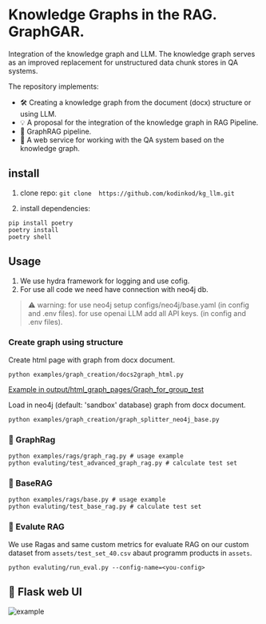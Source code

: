 # Knowledge Graphs in the RAG. GraphGAR.

Integration of the knowledge graph and LLM. The knowledge graph serves as an improved replacement for unstructured data chunk stores in QA systems.

The repository implements:
 - 🛠️ Creating a knowledge graph from the document (docx) structure or using LLM.
 - 💡 A proposal for the integration of the knowledge graph in RAG Pipeline.
 - 🚋 GraphRAG pipeline.
 - 🚀 A web service for working with the QA system based on the knowledge graph.


## install

1. clone repo:
` git clone  https://github.com/kodinkod/kg_llm.git `

2. install dependencies:
```
pip install poetry
poetry install 
poetry shell
```


## Usage
1. We use hydra framework for logging and use cofig.
2. For use all code we need have connection with neo4j db.

> ⚠️ warning: for use neo4j setup configs/neo4j/base.yaml (in config and .env files).
> for use openai LLM add all API keys. (in config and .env files).

### Create graph using structure 

Create html page with graph from docx document.
```
python examples/graph_creation/docs2graph_html.py 
```
[Example in output/html_graph_pages/Graph_for_group_test](output/html_graph_pages/Graph_for_group_test.html)

Load in neo4j (default: 'sandbox' database) graph from docx document.
```
python examples/graph_creation/graph_splitter_neo4j_base.py
```

### 🚋 GraphRag

```
python examples/rags/graph_rag.py # usage example  
python evaluting/test_advanced_graph_rag.py # calculate test set  
```

### 🥦 BaseRAG
```
python examples/rags/base.py # usage example  
python evaluting/test_base_rag.py # calculate test set  
```

### 🚀 Evalute RAG

We use Ragas and same custom metrics for evaluate RAG on our custom dataset 
from `assets/test_set_40.csv` abaut programm products in `assets`.

```
python evaluting/run_eval.py --config-name=<you-config>
```


## 🚀 Flask web UI 

![example](example.gif)